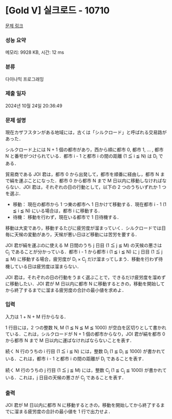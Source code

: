 # [Gold V] 실크로드 - 10710 

[문제 링크](https://www.acmicpc.net/problem/10710) 

### 성능 요약

메모리: 9928 KB, 시간: 12 ms

### 분류

다이나믹 프로그래밍

### 제출 일자

2024년 10월 24일 20:36:49

### 문제 설명

<p>現在カザフスタンがある地域には，古くは「シルクロード」と呼ばれる交易路があった．</p>

<p>シルクロード上には N + 1 個の都市があり，西から順に都市 0, 都市 1, ... , 都市 N と番号がつけられている．都市 i - 1 と都市 i の間の距離 (1 ≦ i ≦ N) は D<sub>i</sub> である．</p>

<p>貿易商である JOI 君は，都市 0 から出発して，都市を順番に経由し，都市 N まで絹を運ぶことになった．都市 0 から都市 N まで M 日以内に移動しなければならない．JOI 君は，それぞれの日の行動として，以下の 2 つのうちいずれか 1 つを選ぶ．</p>

<ul>
	<li>移動： 現在の都市から 1 つ東の都市へ 1 日かけて移動する．現在都市 i - 1 (1 ≦ i ≦ N) にいる場合は，都市 i に移動する．</li>
	<li>待機： 移動を行わず，現在いる都市で 1 日待機する．</li>
</ul>

<p>移動は大変であり，移動するたびに疲労度が溜まっていく．シルクロードでは日毎に天候の変動があり，天候が悪い日ほど移動には苦労を要する．</p>

<p>JOI 君が絹を運ぶのに使える M 日間のうち j 日目 (1 ≦ j ≦ M) の天候の悪さは C<sub>j</sub> であることが分かっている．都市 i - 1 から都市 i (1 ≦ i ≦ N) に j 日目 (1 ≦ j ≦ M) に移動する場合，疲労度が D<sub>i</sub> × C<sub>j</sub> だけ溜まってしまう．移動を行わず待機している日は疲労度は溜まらない．</p>

<p>JOI 君は，それぞれの日の行動をうまく選ぶことで，できるだけ疲労度を溜めずに移動したい．JOI 君が M 日以内に都市 N に移動するときの，移動を開始してから終了するまでに溜まる疲労度の合計の最小値を求めよ．</p>

### 입력 

 <p>入力は 1 + N + M 行からなる．</p>

<p>1 行目には，2 つの整数 N, M (1 ≦ N ≦ M ≦ 1000) が空白を区切りとして書かれている．これは，シルクロードが N + 1 個の都市からなり，JOI 君が絹を都市 0 から都市 N まで M 日以内に運ばなければならないことを表す．</p>

<p>続く N 行のうちの i 行目 (1 ≦ i ≦ N) には，整数 D<sub>i</sub> (1 ≦ D<sub>i</sub> ≦ 1000) が書かれている．これは，都市 i - 1 と都市 i の間の距離が D<sub>i</sub> であることを表す．</p>

<p>続く M 行のうちの j 行目 (1 ≦ j ≦ M) には，整数 C<sub>j</sub> (1 ≦ C<sub>j</sub> ≦ 1000) が書かれている．これは，j 日目の天候の悪さが C<sub>j</sub> であることを表す．</p>

### 출력 

 <p>JOI 君が M 日以内に都市 N に移動するときの，移動を開始してから終了するまでに溜まる疲労度の合計の最小値を 1 行で出力せよ．</p>


